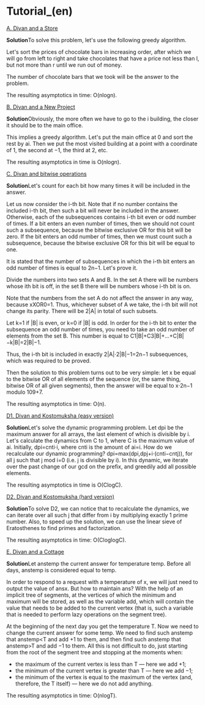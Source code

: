 # Tutorial_(en)

[A. Divan and a Store](../problems/A._Divan_and_a_Store.md) 

 **Solution**To solve this problem, let's use the following greedy algorithm.

Let's sort the prices of chocolate bars in increasing order, after which we will go from left to right and take chocolates that have a price not less than l, but not more than r until we run out of money.

The number of chocolate bars that we took will be the answer to the problem.

The resulting asymptotics in time: O(nlogn).

[B. Divan and a New Project](../problems/B._Divan_and_a_New_Project_.md)

 **Solution**Obviously, the more often we have to go to the i building, the closer it should be to the main office.

This implies a greedy algorithm. Let's put the main office at 0 and sort the rest by ai. Then we put the most visited building at a point with a coordinate of 1, the second at −1, the third at 2, etc. 

The resulting asymptotics in time is O(nlogn).

[C. Divan and bitwise operations](../problems/C._Divan_and_bitwise_operations.md?locale=en)

 **Solution**Let's count for each bit how many times it will be included in the answer.

Let us now consider the i-th bit. Note that if no number contains the included i-th bit, then such a bit will never be included in the answer. Otherwise, each of the subsequences contains i-th bit even or odd number of times. If a bit enters an even number of times, then we should not count such a subsequence, because the bitwise exclusive OR for this bit will be zero. If the bit enters an odd number of times, then we must count such a subsequence, because the bitwise exclusive OR for this bit will be equal to one.

It is stated that the number of subsequences in which the i-th bit enters an odd number of times is equal to 2n−1. Let's prove it.

Divide the numbers into two sets A and B. In the set A there will be numbers whose ith bit is off, in the set B there will be numbers whose i-th bit is on.

Note that the numbers from the set A do not affect the answer in any way, because xXOR0=1. Thus, whichever subset of A we take, the i-th bit will not change its parity. There will be 2|A| in total of such subsets.

Let k=1 if |B| is even, or k=0 if |B| is odd. In order for the i-th bit to enter the subsequence an odd number of times, you need to take an odd number of elements from the set B. This number is equal to C1|B|+C3|B|+…+C|B|−k|B|=2|B|−1.

Thus, the i-th bit is included in exactly 2|A|⋅2|B|−1=2n−1 subsequences, which was required to be proved.

Then the solution to this problem turns out to be very simple: let x be equal to the bitwise OR of all elements of the sequence (or, the same thing, bitwise OR of all given segments), then the answer will be equal to x⋅2n−1 modulo 109+7.

The resulting asymptotics in time: O(n).

[D1. Divan and Kostomuksha (easy version)](../problems/D1._Divan_and_Kostomuksha_(easy_version).md)

 **Solution**Let's solve the dynamic programming problem. Let dpi be the maximum answer for all arrays, the last element of which is divisible by i. Let's calculate the dynamics from C to 1, where C is the maximum value of ai. Initially, dpi=cnti⋅i, where cnti is the amount of ai=i. How do we recalculate our dynamic programming? dpi=max(dpi,dpj+i⋅(cnti−cntj)), for all j such that j mod i=0 (i.e. j is divisible by i). In this dynamic, we iterate over the past change of our gcd on the prefix, and greedily add all possible elements.

The resulting asymptotics in time is O(ClogC).

[D2. Divan and Kostomuksha (hard version)](../problems/D2._Divan_and_Kostomuksha_(hard_version).md)

 **Solution**To solve D2, we can notice that to recalculate the dynamics, we can iterate over all such j that differ from i by multiplying exactly 1 prime number. Also, to speed up the solution, we can use the linear sieve of Eratosthenes to find primes and factorization.

The resulting asymptotics in time: O(CloglogC).

[E. Divan and a Cottage](../problems/E._Divan_and_a_Cottage.md)

 **Solution**Let anstemp the current answer for temperature temp. Before all days, anstemp is considered equal to temp.

In order to respond to a request with a temperature of x, we will just need to output the value of ansx. But how to maintain ans? With the help of an implicit tree of segments, at the vertices of which the minimum and maximum will be stored, as well as the variable add, which will contain the value that needs to be added to the current vertex (that is, such a variable that is needed to perform lazy operations on the segment tree).

At the beginning of the next day you get the temperature T. Now we need to change the current answer for some temp. We need to find such anstemp that anstemp<T and add +1 to them, and then find such anstemp that anstemp>T and add −1 to them. All this is not difficult to do, just starting from the root of the segment tree and stopping at the moments when:

 * the maximum of the current vertex is less than T — here we add +1;
* the minimum of the current vertex is greater than T — here we add −1;
* the minimum of the vertex is equal to the maximum of the vertex (and, therefore, the T itself) — here we do not add anything.

The resulting asymptotics in time: O(nlogT).

